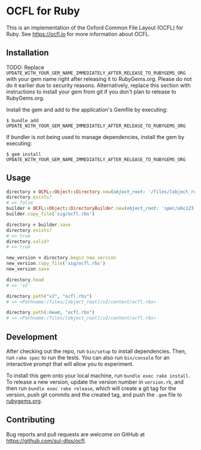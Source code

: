 # OCFL for Ruby

This is an implementation of the Oxford Common File Layout (OCFL) for Ruby.  See https://ocfl.io for more information about OCFL.


## Installation

TODO: Replace `UPDATE_WITH_YOUR_GEM_NAME_IMMEDIATELY_AFTER_RELEASE_TO_RUBYGEMS_ORG` with your gem name right after releasing it to RubyGems.org. Please do not do it earlier due to security reasons. Alternatively, replace this section with instructions to install your gem from git if you don't plan to release to RubyGems.org.

Install the gem and add to the application's Gemfile by executing:

    $ bundle add UPDATE_WITH_YOUR_GEM_NAME_IMMEDIATELY_AFTER_RELEASE_TO_RUBYGEMS_ORG

If bundler is not being used to manage dependencies, install the gem by executing:

    $ gem install UPDATE_WITH_YOUR_GEM_NAME_IMMEDIATELY_AFTER_RELEASE_TO_RUBYGEMS_ORG

## Usage

```ruby
directory = OCFL::Object::Directory.new(object_root: '/files/[object_root]')
directory.exists?
# => false
builder = OCFL::Object::DirectoryBuilder.new(object_root: 'spec/abc123', id: 'http://example.com/abc123')
builder.copy_file('sig/ocfl.rbs')

directory = builder.save
directory.exists?
# => true
directory.valid?
# => true

new_version = directory.begin_new_version
new_version.copy_file('sig/ocfl.rbs')
new_version.save

directory.head
# => 'v2'

directory.path("v2", "ocfl.rbs")
# => <Pathname:/files/[object_root]/v2/content/ocfl.rbs>

directory.path(:head, "ocfl.rbs")
# => <Pathname:/files/[object_root]/v2/content/ocfl.rbs>
```

## Development

After checking out the repo, run `bin/setup` to install dependencies. Then, run `rake spec` to run the tests. You can also run `bin/console` for an interactive prompt that will allow you to experiment.

To install this gem onto your local machine, run `bundle exec rake install`. To release a new version, update the version number in `version.rb`, and then run `bundle exec rake release`, which will create a git tag for the version, push git commits and the created tag, and push the `.gem` file to [rubygems.org](https://rubygems.org).

## Contributing

Bug reports and pull requests are welcome on GitHub at https://github.com/sul-dlss/ocfl.
